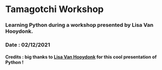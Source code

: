 # Tamagotchi Workshop
### Learning Python during a workshop presented by Lisa Van Hooydonk.
### Date : 02/12/2021
#### Credits : big thanks to [Lisa Van Hooydonk](https://github.com/SporoZoite) for this cool presentation of Python !
